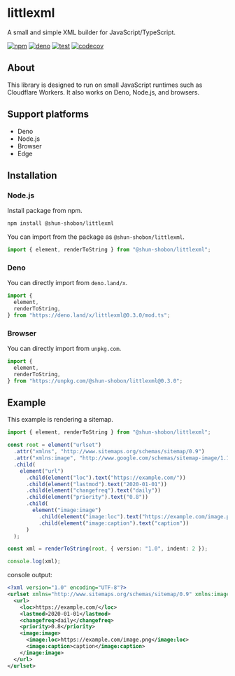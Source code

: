 # littlexml

A small and simple XML builder for JavaScript/TypeScript.

[![npm](https://img.shields.io/npm/v/@shun-shobon/littlexml?logo=npm)](https://www.npmjs.com/package/@shun-shobon/littlexml)
[![deno](https://img.shields.io/github/v/release/shun-shobon/littlexml?label=deno&logo=deno)](https://deno.land/x/littlexml)
[![test](https://github.com/shun-shobon/littlexml/actions/workflows/test.yml/badge.svg)](https://github.com/shun-shobon/littlexml/actions/workflows/test.yml)
[![codecov](https://codecov.io/gh/shun-shobon/littlexml/branch/master/graph/badge.svg?token=VAZxHGjjpu)](https://codecov.io/gh/shun-shobon/littlexml)

## About

This library is designed to run on small JavaScript runtimes such as Cloudflare
Workers. It also works on Deno, Node.js, and browsers.

## Support platforms

- Deno
- Node.js
- Browser
- Edge

## Installation

### Node.js

Install package from npm.

```sh
npm install @shun-shobon/littlexml
```

You can import from the package as `@shun-shobon/littlexml`.

```ts
import { element, renderToString } from "@shun-shobon/littlexml";
```

<!-- x-release-please-start-version -->

### Deno

You can directly import from `deno.land/x`.

```ts
import {
  element,
  renderToString,
} from "https://deno.land/x/littlexml@0.3.0/mod.ts";
```

### Browser

You can directly import from `unpkg.com`.

```js
import {
  element,
  renderToString,
} from "https://unpkg.com/@shun-shobon/littlexml@0.3.0";
```

<!-- x-release-please-end -->

## Example

This example is rendering a sitemap.

```typescript
import { element, renderToString } from "@shun-shobon/littlexml";

const root = element("urlset")
  .attr("xmlns", "http://www.sitemaps.org/schemas/sitemap/0.9")
  .attr("xmlns:image", "http://www.google.com/schemas/sitemap-image/1.1")
  .child(
    element("url")
      .child(element("loc").text("https://example.com/"))
      .child(element("lastmod").text("2020-01-01"))
      .child(element("changefreq").text("daily"))
      .child(element("priority").text("0.8"))
      .child(
        element("image:image")
          .child(element("image:loc").text("https://example.com/image.png"))
          .child(element("image:caption").text("caption"))
      )
  );

const xml = renderToString(root, { version: "1.0", indent: 2 });

console.log(xml);
```

console output:

```xml
<?xml version="1.0" encoding="UTF-8"?>
<urlset xmlns="http://www.sitemaps.org/schemas/sitemap/0.9" xmlns:image="http://www.google.com/schemas/sitemap-image/1.1">
  <url>
    <loc>https://example.com/</loc>
    <lastmod>2020-01-01</lastmod>
    <changefreq>daily</changefreq>
    <priority>0.8</priority>
    <image:image>
      <image:loc>https://example.com/image.png</image:loc>
      <image:caption>caption</image:caption>
    </image:image>
  </url>
</urlset>
```
